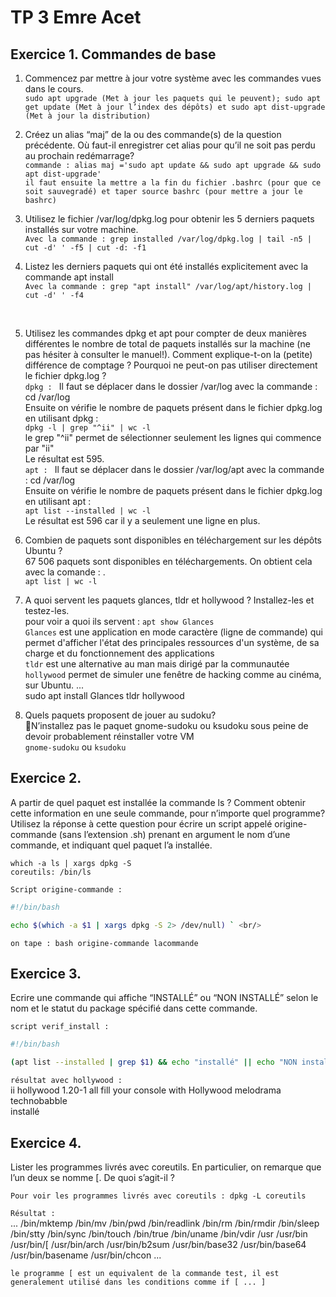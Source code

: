 # TP 3 Emre Acet
## Exercice 1. Commandes de base


1. Commencez par mettre à jour votre système avec les commandes vues dans le cours.  <br/> 
`sudo apt upgrade (Met à jour les paquets qui le peuvent); sudo apt get update (Met à jour l’index des dépôts) et sudo apt dist-upgrade (Met à jour la distribution)`

2. Créez un alias “maj” de la ou des commande(s) de la question précédente. Où faut-il enregistrer cet alias pour qu’il ne soit pas perdu au prochain redémarrage? <br/> 
`commande : alias maj ='sudo apt update && sudo apt upgrade && sudo apt dist-upgrade'` <br/> 
 `il faut ensuite la mettre a la fin du fichier .bashrc (pour que ce soit sauvegradé) et taper source bashrc (pour mettre a jour le bashrc) `

3. Utilisez le fichier /var/log/dpkg.log pour obtenir les 5 derniers paquets installés sur votre machine.<br/> 
`Avec la commande : grep installed /var/log/dpkg.log | tail -n5 | cut -d' ' -f5 | cut -d: -f1` <br/> 

4. Listez les derniers paquets qui ont été installés explicitement avec la commande apt install <br/> 
`Avec la commande : grep "apt install" /var/log/apt/history.log | cut -d' ' -f4` 
 <br/> 


5. Utilisez les commandes dpkg et apt pour compter de deux manières différentes le nombre de total de
paquets installés sur la machine (ne pas hésiter à consulter le manuel!). Comment explique-t-on la
(petite) différence de comptage ? Pourquoi ne peut-on pas utiliser directement le fichier dpkg.log ?  <br/> 
`dpkg : ` Il faut se déplacer dans le dossier /var/log avec la commande :
cd /var/log  <br/> 
Ensuite on vérifie le nombre de paquets présent dans le fichier dpkg.log en utilisant dpkg : <br/> 
`dpkg -l | grep "^ii" | wc -l`  <br/> 
le grep "^ii" permet de sélectionner seulement les lignes qui commence par "ii"  <br/> 
Le résultat est 595.  <br/> 
`apt : ` Il faut se déplacer dans le dossier /var/log/apt avec la commande :
cd /var/log  <br/> 
Ensuite on vérifie le nombre de paquets présent dans le fichier dpkg.log en utilisant apt :  <br/> 
`apt list --installed | wc -l`   <br/> 
Le résultat est 596 car il y a seulement une ligne en plus.  <br/> 


6. Combien de paquets sont disponibles en téléchargement sur les dépôts Ubuntu ? <br/> 
67 506 paquets sont disponibles en téléchargements. On obtient cela avec la comande : . <br/> 
`apt list | wc -l` <br/> 

7. A quoi servent les paquets glances, tldr et hollywood ? Installez-les et testez-les.  <br/> 
pour voir a quoi ils servent : `apt show Glances`  <br/> 
`Glances` est une application en mode caractère (ligne de commande) qui permet d'afficher l'état des principales ressources d'un système, de sa charge et du fonctionnement des applications <br/> 
`tldr` est une alternative au man mais dirigé par la communautée<br/> 
`hollywood` permet de simuler une fenêtre de hacking comme au cinéma, sur Ubuntu. ...  <br/> 
sudo apt install Glances tldr hollywood 
 
8. Quels paquets proposent de jouer au sudoku? <br/> 
N’installez pas le paquet gnome-sudoku ou ksudoku sous peine de devoir probablement réinstaller
votre VM  <br/> 
`gnome-sudoku` ou `ksudoku`

## Exercice 2.
A partir de quel paquet est installée la commande ls ? Comment obtenir cette information en une
seule commande, pour n’importe quel programme? Utilisez la réponse à cette question pour écrire un
script appelé origine-commande (sans l’extension .sh) prenant en argument le nom d’une commande, et
indiquant quel paquet l’a installée. <br/> 

`which -a ls | xargs dpkg -S` <br/> 
`coreutils: /bin/ls ` <br/>

`Script origine-commande :` <br/> 
``` bash
#!/bin/bash 

echo $(which -a $1 | xargs dpkg -S 2> /dev/null) ` <br/>
```

`on tape : bash origine-commande lacommande` <br/>


## Exercice 3.
Ecrire une commande qui affiche “INSTALLÉ” ou “NON INSTALLÉ” selon le nom et le statut du package
spécifié dans cette commande. <br>

`script verif_install : ` <br>
``` bash
#!/bin/bash

(apt list --installed | grep $1) && echo "installé" || echo "NON installé"
``` 

`résultat avec hollywood : `<br>
ii  hollywood      1.20-1       all          fill your console with Hollywood melodrama technobabble <br>
installé <br>


## Exercice 4.
Lister les programmes livrés avec coreutils. En particulier, on remarque que l’un deux se nomme [. De
quoi s’agit-il ?

`Pour voir les programmes livrés avec coreutils : dpkg -L coreutils `<br>

`Résultat :` <br>
...
/bin/mktemp
/bin/mv
/bin/pwd
/bin/readlink
/bin/rm
/bin/rmdir
/bin/sleep
/bin/stty
/bin/sync
/bin/touch
/bin/true
/bin/uname
/bin/vdir
/usr
/usr/bin
/usr/bin/[
/usr/bin/arch
/usr/bin/b2sum
/usr/bin/base32
/usr/bin/base64
/usr/bin/basename
/usr/bin/chcon
...

`le programme [ est un equivalent de la commande test, il est generalement utilisé dans les conditions comme if [ ... ]`
